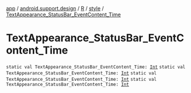 [app](../../../index.md) / [android.support.design](../../index.md) / [R](../index.md) / [style](index.md) / [TextAppearance_StatusBar_EventContent_Time](.)

# TextAppearance_StatusBar_EventContent_Time

`static val TextAppearance_StatusBar_EventContent_Time: `[`Int`](https://kotlinlang.org/api/latest/jvm/stdlib/kotlin/-int/index.html)
`static val TextAppearance_StatusBar_EventContent_Time: `[`Int`](https://kotlinlang.org/api/latest/jvm/stdlib/kotlin/-int/index.html)
`static val TextAppearance_StatusBar_EventContent_Time: `[`Int`](https://kotlinlang.org/api/latest/jvm/stdlib/kotlin/-int/index.html)
`static val TextAppearance_StatusBar_EventContent_Time: `[`Int`](https://kotlinlang.org/api/latest/jvm/stdlib/kotlin/-int/index.html)